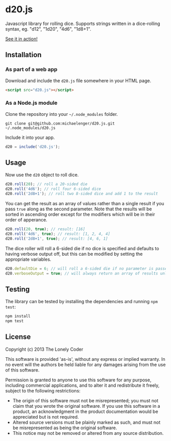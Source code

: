 # d20.js

Javascript library for rolling dice. Supports strings written in a dice-rolling syntax, eg. "d12", "1d20", "4d6", "1d8+1".

[See it in action!](http://michaelenger.github.io/d20.js/)

## Installation

### As part of a web app

Download and include the `d20.js` file somewhere in your HTML page.

```html
<script src="d20.js"></script>
```

### As a Node.js module

Clone the repository into your `~/.node_modules` folder.

```
git clone git@github.com:michaelenger/d20.js.git ~/.node_modules/d20.js
```

Include it into your app.

```javascript
d20 = include('d20.js');
```

## Usage

Now use the `d20` object to roll dice.

```javascript
d20.roll(20); // roll a 20-sided die
d20.roll('4d6'); // roll four 6-sided dice
d20.roll('2d8+1'); // roll two 8-sided dice and add 1 to the result
```

You can get the result as an array of values rather than a single result if you pass `true` along as the second parameter. Note that the results will be sorted in ascending order except for the modifiers which will be in their order of apperance.

```javascript
d20.roll(20, true); // result: [16]
d20.roll('4d6', true); // result: [1, 2, 4, 4]
d20.roll('2d8+1', true); // result: [4, 6, 1]
```

The dice roller will roll a 6-sided die if no dice is specified and defaults to having verbose output off, but this can be modified by setting the appropriate variables.

```javascript
d20.defaultDie = 6; // will roll a 6-sided die if no parameter is passed to roll()
d20.verboseOutput = true; // will always return an array of results unless false is passed as the second parameter
```

## Testing

The library can be tested by installing the dependencies and running `npm test`:

```bash
npm install
npm test
```

## License

Copyright (c) 2013 The Lonely Coder

This software is provided 'as-is', without any express or implied warranty. In no event will the authors be held liable for any damages arising from the use of this software.

Permission is granted to anyone to use this software for any purpose, including commercial applications, and to alter it and redistribute it freely, subject to the following restrictions:

 * The origin of this software must not be misrepresented; you must not claim that you wrote the original software. If you use this software in a product, an acknowledgment in the product documentation would be appreciated but is not required.
 * Altered source versions must be plainly marked as such, and must not be misrepresented as being the original software.
 * This notice may not be removed or altered from any source distribution.
